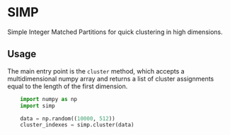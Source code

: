 # SIMP

Simple Integer Matched Partitions for quick clustering in high dimensions.

## Usage

The main entry point is the `cluster` method, which accepts a multidimensional numpy array and returns a list of cluster assignments equal to the length of the first dimension.

```python
    import numpy as np
    import simp

    data = np.random((10000, 512))
    cluster_indexes = simp.cluster(data)
```